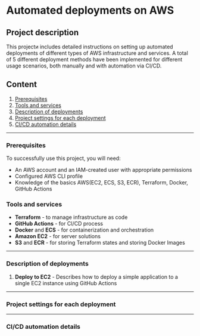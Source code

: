 # Automated deployments on AWS 
## Project description
This projectи includes detailed instructions on setting up automated deployments of different types of AWS infrastructure and services. A total of 5 different deployment methods have been implemented for different usage scenarios, both manually and with automation via CI/CD.

## Content
1. [Prerequisites](#prerequisities)
2. [Tools and services](#tools-and-services)
3. [Description of deployments](#description-of-deployments)
4. [Project settings for each deployment](#project-settings-for-each-deployment)
5. [CI/CD automation details](#CI/CD-automation-details)

---

### Prerequisites

To successfully use this project, you will need:
- An AWS account and an IAM-created user with appropriate permissions
- Configured AWS CLI profile
- Knowledge of the basics AWS(EC2, ECS, S3, ECR), Terraform, Docker, GitHub Actions

### Tools and services

- **Terraform** - to manage infrastructure as code
- **GitHub Actions** - for CI/CD process
- **Docker** and **ECS** - for containerization and orchestration
- **Amazon EC2** - for server solutions
- **S3** and **ECR** - for storing Terraform states and storing Docker Images

---

### Description of deployments

1. **Deploy to EC2** - Describes how to deploy a simple application to a single EC2 instance using GitHub Actions

---

### Project settings for each deployment

---

### CI/CD automation details


